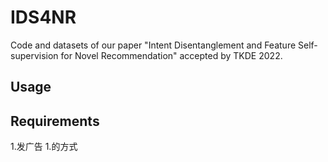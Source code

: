 # IDS4NR
Code and datasets of our paper "Intent Disentanglement and Feature Self-supervision for Novel Recommendation" accepted by TKDE 2022.
## Usage
## Requirements
1.发广告
1.的方式
